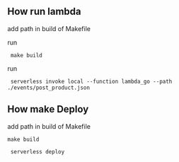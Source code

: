 

 ## How run lambda

 add path in build of Makefile
 
 run
```
 make build
```
run 
```
 serverless invoke local --function lambda_go --path ./events/post_product.json 
```

## How make Deploy

add path in build of Makefile

 ```
 make build 
 ```


```
 serverless deploy 
```